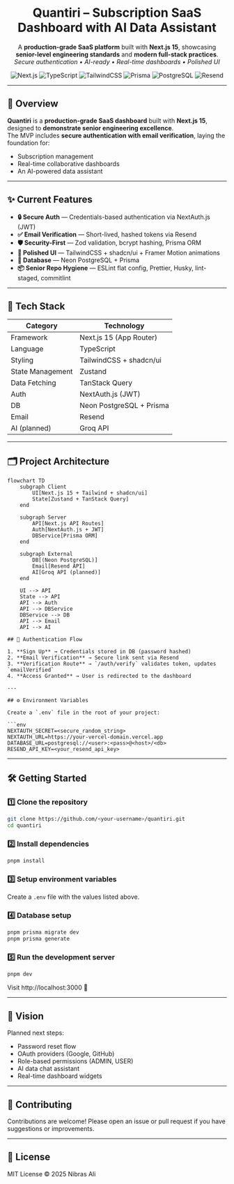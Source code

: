 <!-- Project Header -->
<p align="center">
  <h1 align="center">Quantiri – Subscription SaaS Dashboard with AI Data Assistant</h1>
  <p align="center">
    A <strong>production-grade SaaS platform</strong> built with <strong>Next.js 15</strong>, showcasing <strong>senior-level engineering standards</strong> and <strong>modern full-stack practices</strong>.
    <br />
    <em>Secure authentication • AI-ready • Real-time dashboards • Polished UI</em>
  </p>
</p>
<p align="center">
  <img src="https://img.shields.io/badge/Next.js_15-black?logo=next.js" alt="Next.js" />
  <img src="https://img.shields.io/badge/TypeScript-blue?logo=typescript" alt="TypeScript" />
  <img src="https://img.shields.io/badge/TailwindCSS-38B2AC?logo=tailwind-css" alt="TailwindCSS" />
  <img src="https://img.shields.io/badge/Prisma-2D3748?logo=prisma" alt="Prisma" />
  <img src="https://img.shields.io/badge/PostgreSQL-316192?logo=postgresql" alt="PostgreSQL" />
  <img src="https://img.shields.io/badge/Resend-black?logo=resend" alt="Resend" />
</p>

---

## 🚀 Overview

**Quantiri** is a **production-grade SaaS dashboard** built with **Next.js 15**, designed to **demonstrate senior engineering excellence**.  
The MVP includes **secure authentication with email verification**, laying the foundation for:

- Subscription management
- Real-time collaborative dashboards
- An AI-powered data assistant

---

## ✨ Current Features

- **🔒 Secure Auth** — Credentials-based authentication via NextAuth.js (JWT)
- **✅ Email Verification** — Short-lived, hashed tokens via Resend
- **🛡️ Security-First** — Zod validation, bcrypt hashing, Prisma ORM
- **🎨 Polished UI** — TailwindCSS + shadcn/ui + Framer Motion animations
- **📡 Database** — Neon PostgreSQL + Prisma
- **📦 Senior Repo Hygiene** — ESLint flat config, Prettier, Husky, lint-staged, commitlint

---

## 📂 Tech Stack

| Category         | Technology               |
| ---------------- | ------------------------ |
| Framework        | Next.js 15 (App Router)  |
| Language         | TypeScript               |
| Styling          | TailwindCSS + shadcn/ui  |
| State Management | Zustand                  |
| Data Fetching    | TanStack Query           |
| Auth             | NextAuth.js (JWT)        |
| DB               | Neon PostgreSQL + Prisma |
| Email            | Resend                   |
| AI (planned)     | Groq API                 |

---

## 🗂 Project Architecture

````mermaid
flowchart TD
    subgraph Client
        UI[Next.js 15 + Tailwind + shadcn/ui]
        State[Zustand + TanStack Query]
    end

    subgraph Server
        API[Next.js API Routes]
        Auth[NextAuth.js + JWT]
        DBService[Prisma ORM]
    end

    subgraph External
        DB[(Neon PostgreSQL)]
        Email[Resend API]
        AI[Groq API (planned)]
    end

    UI --> API
    State --> API
    API --> Auth
    API --> DBService
    DBService --> DB
    API --> Email
    API --> AI

## 🔑 Authentication Flow

1. **Sign Up** → Credentials stored in DB (password hashed)
2. **Email Verification** → Secure link sent via Resend
3. **Verification Route** → `/auth/verify` validates token, updates `emailVerified`
4. **Access Granted** → User is redirected to the dashboard

---

## ⚙️ Environment Variables

Create a `.env` file in the root of your project:

```env
NEXTAUTH_SECRET=<secure_random_string>
NEXTAUTH_URL=https://your-vercel-domain.vercel.app
DATABASE_URL=postgresql://<user>:<pass>@<host>/<db>
RESEND_API_KEY=<your_resend_api_key>
````

---

## 🛠️ Getting Started

### 1️⃣ Clone the repository

```bash
git clone https://github.com/<your-username>/quantiri.git
cd quantiri
```

### 2️⃣ Install dependencies

```bash
pnpm install
```

### 3️⃣ Setup environment variables

Create a `.env` file with the values listed above.

### 4️⃣ Database setup

```bash
pnpm prisma migrate dev
pnpm prisma generate
```

### 5️⃣ Run the development server

```bash
pnpm dev
```

Visit http://localhost:3000 🎉

---

## 📌 Vision

Planned next steps:

- Password reset flow
- OAuth providers (Google, GitHub)
- Role-based permissions (ADMIN, USER)
- AI data chat assistant
- Real-time dashboard widgets

---

## 🤝 Contributing

Contributions are welcome!
Please open an issue or pull request if you have suggestions or improvements.

---

## 📜 License

MIT License © 2025 Nibras Ali
